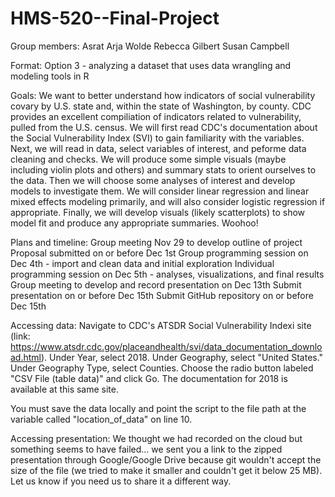 # HMS-520--Final-Project

Group members:
Asrat Arja Wolde
Rebecca Gilbert
Susan Campbell

Format: 
Option 3 - analyzing a dataset that uses data wrangling and modeling tools in R

Goals:
We want to better understand how indicators of social vulnerability covary by U.S. state and, within the state of Washington, by county.
CDC provides an excellent compiliation of indicators related to vulnerability, pulled from the U.S. census.
We will first read CDC's documentation about the Social Vulnerability Index (SVI) to gain familiarity with the variables.
Next, we will read in data, select variables of interest, and peforme data cleaning and checks.
We will produce some simple visuals (maybe including violin plots and others) and summary stats to orient ourselves to the data.
Then we will choose some analyses of interest and develop models to investigate them. 
We will consider linear regression and linear mixed effects modeling primarily, and will also consider logistic regression if appropriate. 
Finally, we will develop visuals (likely scatterplots) to show model fit and produce any appropriate summaries.
Woohoo!

Plans and timeline:
Group meeting Nov 29 to develop outline of project
Proposal submitted on or before Dec 1st
Group programming session on Dec 4th - import and clean data and initial exploration
Individual programming session on Dec 5th - analyses, visualizations, and final results
Group meeting to develop and record presentation on Dec 13th
Submit presentation on or before Dec 15th
Submit GitHub repository on or before Dec 15th

Accessing data:
Navigate to CDC's ATSDR Social Vulnerability Indexi site (link: https://www.atsdr.cdc.gov/placeandhealth/svi/data_documentation_download.html). Under Year, select 2018. Under Geography, select "United States." Under Geography Type, select Counties. Choose the radio button labeled "CSV File (table data)" and click Go. The documentation for 2018 is available at this same site.

You must save the data locally and point the script to the file path at the variable called "location_of_data" on line 10.

Accessing presentation:
We thought we had recorded on the cloud but something seems to have failed... we sent you a link to the zipped presentation through Google/Google Drive because git wouldn't accept the size of the file (we tried to make it smaller and couldn't get it below 25 MB). Let us know if you need us to share it a different way.
